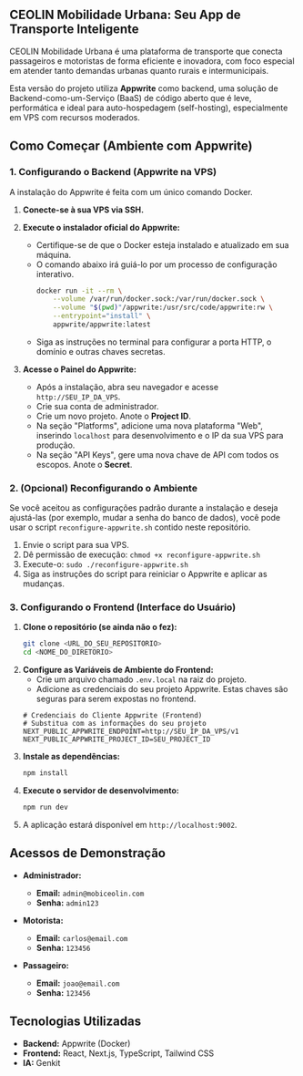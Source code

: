## CEOLIN Mobilidade Urbana: Seu App de Transporte Inteligente

CEOLIN Mobilidade Urbana é uma plataforma de transporte que conecta passageiros e motoristas de forma eficiente e inovadora, com foco especial em atender tanto demandas urbanas quanto rurais e intermunicipais.

Esta versão do projeto utiliza **Appwrite** como backend, uma solução de Backend-como-um-Serviço (BaaS) de código aberto que é leve, performática e ideal para auto-hospedagem (self-hosting), especialmente em VPS com recursos moderados.

## Como Começar (Ambiente com Appwrite)

### 1. Configurando o Backend (Appwrite na VPS)

A instalação do Appwrite é feita com um único comando Docker.

1.  **Conecte-se à sua VPS via SSH.**
2.  **Execute o instalador oficial do Appwrite:**
    -   Certifique-se de que o Docker esteja instalado e atualizado em sua máquina.
    -   O comando abaixo irá guiá-lo por um processo de configuração interativo.
        ```bash
        docker run -it --rm \
            --volume /var/run/docker.sock:/var/run/docker.sock \
            --volume "$(pwd)"/appwrite:/usr/src/code/appwrite:rw \
            --entrypoint="install" \
            appwrite/appwrite:latest
        ```
    -   Siga as instruções no terminal para configurar a porta HTTP, o domínio e outras chaves secretas.

3.  **Acesse o Painel do Appwrite:**
    -   Após a instalação, abra seu navegador e acesse `http://SEU_IP_DA_VPS`.
    -   Crie sua conta de administrador.
    -   Crie um novo projeto. Anote o **Project ID**.
    -   Na seção "Platforms", adicione uma nova plataforma "Web", inserindo `localhost` para desenvolvimento e o IP da sua VPS para produção.
    -   Na seção "API Keys", gere uma nova chave de API com todos os escopos. Anote o **Secret**.

### 2. (Opcional) Reconfigurando o Ambiente
Se você aceitou as configurações padrão durante a instalação e deseja ajustá-las (por exemplo, mudar a senha do banco de dados), você pode usar o script `reconfigure-appwrite.sh` contido neste repositório.

1.  Envie o script para sua VPS.
2.  Dê permissão de execução: `chmod +x reconfigure-appwrite.sh`
3.  Execute-o: `sudo ./reconfigure-appwrite.sh`
4.  Siga as instruções do script para reiniciar o Appwrite e aplicar as mudanças.

### 3. Configurando o Frontend (Interface do Usuário)

1.  **Clone o repositório (se ainda não o fez):**
    ```bash
    git clone <URL_DO_SEU_REPOSITORIO>
    cd <NOME_DO_DIRETORIO>
    ```
2.  **Configure as Variáveis de Ambiente do Frontend:**
    -   Crie um arquivo chamado `.env.local` na raiz do projeto.
    -   Adicione as credenciais do seu projeto Appwrite. Estas chaves são seguras para serem expostas no frontend.
      ```env
      # Credenciais do Cliente Appwrite (Frontend)
      # Substitua com as informações do seu projeto
      NEXT_PUBLIC_APPWRITE_ENDPOINT=http://SEU_IP_DA_VPS/v1
      NEXT_PUBLIC_APPWRITE_PROJECT_ID=SEU_PROJECT_ID
      ```
3.  **Instale as dependências:**
    ```bash
    npm install
    ```
4.  **Execute o servidor de desenvolvimento:**
    ```bash
    npm run dev
    ```
5.  A aplicação estará disponível em `http://localhost:9002`.

## Acessos de Demonstração

- **Administrador:**
  - **Email:** `admin@mobiceolin.com`
  - **Senha:** `admin123`

- **Motorista:**
  - **Email:** `carlos@email.com`
  - **Senha:** `123456`

- **Passageiro:**
  - **Email:** `joao@email.com`
  - **Senha:** `123456`

## Tecnologias Utilizadas

- **Backend:** Appwrite (Docker)
- **Frontend:** React, Next.js, TypeScript, Tailwind CSS
- **IA:** Genkit
